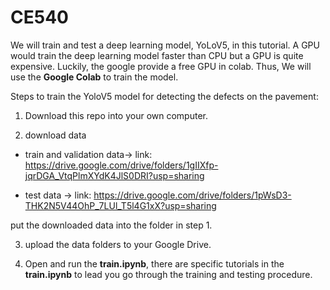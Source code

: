 # CE540

We will train and test a deep learning model, YoLoV5, in this tutorial. A GPU would train the deep learning model faster than CPU but a GPU is quite expensive. Luckily, the google provide a free GPU in colab. Thus, We will use the **Google Colab** to train the model.


Steps to train the YoloV5 model for detecting the defects on the pavement:

1. Download this repo into your own computer.

2. download data

- train and validation data-> link: https://drive.google.com/drive/folders/1gIIXfp-jqrDGA_VtqPlmXYdK4JlS0DRI?usp=sharing

- test data ->  link: https://drive.google.com/drive/folders/1pWsD3-THK2N5V44OhP_7LUl_T5l4G1xX?usp=sharing

put the downloaded data into the folder in step 1.


3. upload the data folders to your Google Drive.



4. Open and run the **train.ipynb**, there are specific tutorials in the **train.ipynb** to lead you go through the training and testing procedure.
